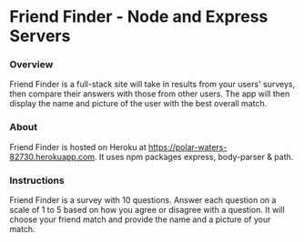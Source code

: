 # Friend Finder - Node and Express Servers

### Overview

Friend Finder is a full-stack site will take in results from your users' surveys, then compare their answers with those from other users. The app will then display the name and picture of the user with the best overall match. 

### About

Friend Finder is hosted on Heroku at https://polar-waters-82730.herokuapp.com.  It uses npm packages express, body-parser & path.  

### Instructions

Friend Finder is a survey with 10 questions. Answer each question on a scale of 1 to 5 based on how you agree or disagree with a question.  It will choose your friend match and provide the name and a picture of your match.